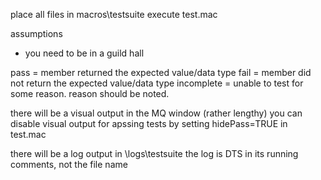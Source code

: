 place all files in macros\testsuite
execute test.mac

assumptions
- you need to be in a guild hall

pass = member returned the expected value/data type
fail = member did not return the expected value/data type
incomplete = unable to test for some reason. reason should be noted.

there will be a visual output in the MQ window (rather lengthy)
you can disable visual output for apssing tests by setting hidePass=TRUE in test.mac

there will be a log output in <mqfolder>\logs\testsuite
the log is DTS in its running comments, not the file name
